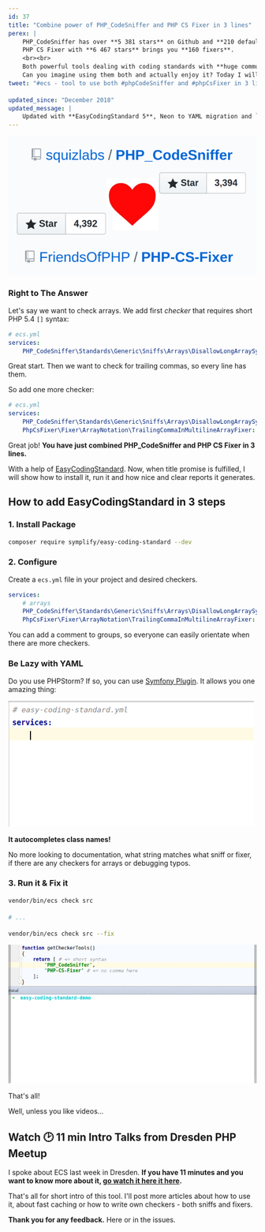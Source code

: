 ```yaml
---
id: 37
title: "Combine power of PHP_CodeSniffer and PHP CS Fixer in 3 lines"
perex: |
    PHP_CodeSniffer has over **5 381 stars** on Github and **210 default sniffs**,
    PHP CS Fixer with **6 467 stars** brings you **160 fixers**.
    <br><br>
    Both powerful tools dealing with coding standards with **huge communities behind them**.
    Can you imagine using them both and actually enjoy it? Today I will show you how.
tweet: "#ecs - tool to use both #phpCodeSniffer and #phpCsFixer in 3 lines #php #codingstandard"

updated_since: "December 2018"
updated_message: |
    Updated with **EasyCodingStandard 5**, Neon to YAML migration and `checkers` to `services` migration.
---
```


<div class="text-center">
    <img src="/assets/images/posts/2017/easy-coding-standard-intro/together.png" class="img-thumbnail">
</div>

### Right to The Answer

Let's say we want to check arrays. We add first *checker* that requires short PHP 5.4 `[]` syntax:

```yaml
# ecs.yml
services:
    PHP_CodeSniffer\Standards\Generic\Sniffs\Arrays\DisallowLongArraySyntaxSniff: ~
```


Great start. Then we want to check for trailing commas, so every line has them.

So add one more checker:

```yaml
# ecs.yml
services:
    PHP_CodeSniffer\Standards\Generic\Sniffs\Arrays\DisallowLongArraySyntaxSniff: ~
    PhpCsFixer\Fixer\ArrayNotation\TrailingCommaInMultilineArrayFixer: ~
```

Great job! **You have just combined PHP_CodeSniffer and PHP CS Fixer in 3 lines.**

With a help of [EasyCodingStandard](https://github.com/Symplify/EasyCodingStandard). Now, when title promise is fulfilled, I will show how to install it, run it and how nice and clear reports it generates.

## How to add EasyCodingStandard in 3 steps

### 1. Install Package

```bash
composer require symplify/easy-coding-standard --dev
```

### 2. Configure

Create a `ecs.yml` file in your project and desired checkers.

```yaml
services:
    # arrays
    PHP_CodeSniffer\Standards\Generic\Sniffs\Arrays\DisallowLongArraySyntaxSniff: ~
    PhpCsFixer\Fixer\ArrayNotation\TrailingCommaInMultilineArrayFixer: ~
```

You can add a comment to groups, so everyone can easily orientate when there are more checkers.

### Be Lazy with YAML

Do you use PHPStorm? If so, you can use [Symfony Plugin](https://plugins.jetbrains.com/plugin/7219-symfony-plugin). It allows you one amazing thing:

<div class="text-center">
    <img src="https://github.com/Symplify/EasyCodingStandard/raw/master/docs/yaml-autocomplete.gif" class="img-thumbnail">
</div>

**It autocompletes class names!**

No more looking to documentation, what string matches what sniff or fixer, if there are any checkers for arrays or debugging typos.

### 3. Run it & Fix it

```bash
vendor/bin/ecs check src

# ...

vendor/bin/ecs check src --fix
```

<div class="text-center">
    <img src="/assets/images/posts/2017/easy-coding-standard-intro/run-and-fix.gif" class="img-thumbnail">
</div>

That's all!


Well, unless you like videos...

## Watch 🕑 11 min Intro Talks from Dresden PHP Meetup

I spoke about ECS last week in Dresden. **If you have 11 minutes and you want to know more about it, [go watch it here it here](https://www.facebook.com/pehapkari/videos/vl.1877987242460289/1321227224593751/?type=1).**

That's all for short intro of this tool. I'll post more articles about how to use it, about fast caching or how to write own checkers - both sniffs and fixers.

**Thank you for any feedback.** Here or in the issues.
